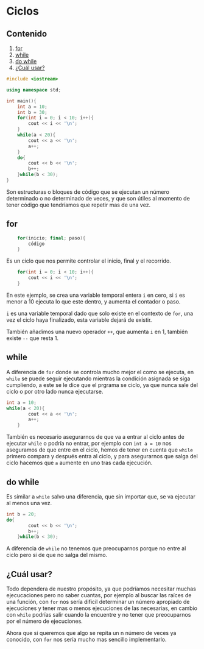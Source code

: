 # Ciclos

## Contenido

1. [for](#id1)
2. [while](#id2)
3. [do while](#id3)
4. [¿Cuál usar?](#id4)

```C++
#include <iostream>

using namespace std;

int main(){
    int a = 10;
    int b = 30;
    for(int i = 0; i < 10; i++){
        cout << i << '\n';
    }
    while(a < 20){
        cout << a << '\n';
        a++;
    }
    do{
        cout << b << '\n';
        b++;
    }while(b < 30);
}
```

Son estructuras o bloques de código que se ejecutan un número determinado o no determinado de veces, y que son útiles al momento de tener código que tendríamos que repetir mas de una vez.

## for<div id='id1' />

```C++
    for(inicio; final; paso){
        código
    }
```

Es un ciclo que nos permite controlar el inicio, final y el recorrido.



```C++
    for(int i = 0; i < 10; i++){
        cout << i << '\n';
    }
```

En este ejemplo, se crea una variable temporal entera `i` en cero, si `i` es menor a 10 ejecuta lo que este dentro, y aumenta el contador o paso.

`i` es una variable temporal dado que solo existe en el contexto de `for`, una vez el ciclo haya finalizado, esta variable dejará de existir.

También añadimos una nuevo operador `++`, que aumenta `i` en 1, también existe `--` que resta 1.

## while<div id='id2' />
A diferencia de `for` donde se controla mucho mejor  el como se ejecuta, en `while` se puede seguir ejecutando mientras la condición asignada se siga cumpliendo, a este se le dice que el prgrama se ciclo, ya que nunca sale del ciclo o por otro lado nunca ejecutarse.

```C++
int a = 10;
while(a < 20){
        cout << a << '\n';
        a++;
    }
```

También es necesario asegurarnos de que va a entrar al ciclo antes de ejecutar `while` o podría no entrar, por ejemplo con `int a = 10` nos aseguramos de que entre en el ciclo, hemos de tener en cuenta que `while` primero compara y después entra al ciclo, y para asegurarnos que salga del ciclo hacemos que `a` aumente en uno tras cada ejecución.

## do while<div id='id3' />
Es similar a `while` salvo una diferencia, que sin importar que, se va ejecutar al menos una vez.

```C++
int b = 20;
do{
        cout << b << '\n';
        b++;
    }while(b < 30);
```

A diferencia de `while` no tenemos que preocuparnos porque no entre al ciclo pero si de que no salga del mismo.

## ¿Cuál usar?<div id='id4' />

Todo dependera de nuestro propósito, ya que podríamos necesitar muchas ejecucaciones pero no saber cuantas, por ejemplo al buscar las raíces de una función, con `for` nos sería dificil determinar un número apropiado de ejecuciones y tener mas o menos ejecuciones de las necesarias, en cambio con `while` podrías salir cuando la encuentre y no tener que preocuparnos por el número de ejecuciones.

Ahora que si queremos que algo se repita un n número de veces ya conocido, con `for` nos sería mucho mas sencillo implementarlo.
